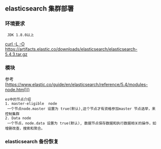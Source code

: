 ## elasticsearch 集群部署

### 环境要求
     JDK 1.8.0以上
   [curl -L -O https://artifacts.elastic.co/downloads/elasticsearch/elasticsearch-5.4.3.tar.gz
]()
           






### 模块 

  参考 [https://www.elastic.co/guide/en/elasticsearch/reference/5.4/modules-node.html]()
    
    es中的节点介绍 
    1. master-eligible  node 
     一个节点node.master 设置为 true(默认),这个节点才有资格参加master 节点选举，来控制集群 
    2. Data node 
     一个节点，node.data 设置为 true(默认), 数据节点保存数据和执行数据相关的操作，如增删改查，搜索和聚合。 
     
     
    
    
    
    
    
    
    
    
### elasticsearch 备份恢复
 

    
    
    
    
    
    
    
    
    
    
    
    
    
    
    
    
    
    
    
    
    
    
    
    
    
    
    
    
    
    
    
    
    
    
    
    
    
    
    
    
    
    
    
    
    
    
    
    
    
    
    
    
    
    
    
    
    
    
    
    
    
      
     